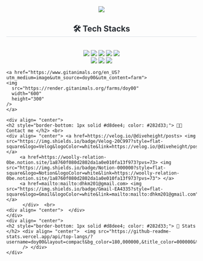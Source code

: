 <div align= "center">
    <img src="https://capsule-render.vercel.app/api?type=waving&color=8fceff&height=180&text=doy00's%20GitHub&animation=fadeIn&fontColor=ffffff&fontSize=50" />
    </div>
    <div align= "center">
    <h2 style="border-bottom: 1px solid #d8dee4; color: #282d33;"> 🛠️ Tech Stacks </h2> <br> 
    <div style="margin: 0 auto; text-align: center;" align= "center"> <img src="https://img.shields.io/badge/React-61DAFB?style=flat-square&logo=React&logoColor=white">
          <img src="https://img.shields.io/badge/Javascript-F7DF1E?style=flat-square&logo=Javascript&logoColor=white">
          <img src="https://img.shields.io/badge/HTML5-E34F26?style=flat-square&logo=HTML5&logoColor=white">
          <img src="https://img.shields.io/badge/CSS3-1572B6?style=flat-square&logo=CSS3&logoColor=white">
          <img src="https://img.shields.io/badge/Next.js-000000?style=flat-square&logo=Next.js&logoColor=white">
          <br/>
          <img src="https://img.shields.io/badge/Tailwind CSS-06B6D4?style=flat-square&logo=Tailwind CSS&logoColor=white">
          <img src="https://img.shields.io/badge/Vercel-000000?style=flat-square&logo=Vercel&logoColor=white">
          <img src="https://img.shields.io/badge/React Query-FF4154?style=flat-square&logo=React Query&logoColor=white">
          </div>
    </div>

    <a href="https://www.gitanimals.org/en_US?utm_medium=image&utm_source=doy00&utm_content=farm">
    <img
      src="https://render.gitanimals.org/farms/doy00"
      width="600"
      height="300"
    />
    </a>
    
    <div align= "center">
    <h2 style="border-bottom: 1px solid #d8dee4; color: #282d33;"> 🧑‍💻 Contact me </h2> <br> 
    <div align= "center"> <a href=https://velog.io/@diveheight/posts> <img src="https://img.shields.io/badge/Velog-20C997?style=flat-square&logo=Velog&logoColor=white&link=https://velog.io/@diveheight/posts"> </a>
         <a href=https://woolly-relation-0be.notion.site/1a8760f080d2802da1a0e010fa13f973?pvs=73> <img src="https://img.shields.io/badge/Notion-000000?style=flat-square&logo=Notion&logoColor=white&link=https://woolly-relation-0be.notion.site/1a8760f080d2802da1a0e010fa13f973?pvs=73"> </a>
         <a href=mailto:mailto:dhkm201@gmail.com> <img src="https://img.shields.io/badge/Gmail-EA4335?style=flat-square&logo=Gmail&logoColor=white&link=mailto:mailto:dhkm201@gmail.com"> </a>
          </div>  <br> 
    <div align= "center">  </div> 
    </div>
    <div align= "center"> 
    <h2 style="border-bottom: 1px solid #d8dee4; color: #282d33;"> 🏅 Stats </h2> <div align= "center">  <img src="https://github-readme-stats.vercel.app/api/top-langs/?username=doy00&layout=compact&bg_color=180,000000,&title_color=000000&text_color=000000"
          /> </div> 
    </div>
    
